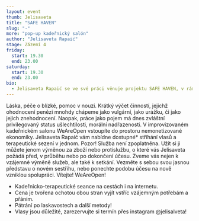 ```yaml
---
layout: event
thumb: Jelisaveta
title: "SAFE HAVEN"
slug: "-"
more: "pop-up kadeřnický salón"
author: "Jelisaveta Rapaić"
stage: Zázemí 4
friday:
  start: 19.30
  end: 23.00
saturday:
  start: 19.30
  end: 23.00
bio:
  - Jelisaveta Rapaić se ve své práci věnuje projektu SAFE HAVEN, v rámci kterého provozuje pop-up kadeřnictví WeAreOpen, do kterého je možné se objednat přes instagram @jelisalveta
---
```


Láska, péče o blízké, pomoc v nouzi. Krátký výčet činností, jejichž ohodnocení penězi mnohdy chápeme jako vulgární, jako urážku, či jako jejich znehodnocení. Naopak, práce jako pojem má dnes zvláštní privilegovaný status ušlechtilosti, morální nadřazenosti. V improvizovaném kadeřnickém salonu WeAreOpen vstoupíte do prostoru nemonetizované ekonomiky. Jelisaveta Rapaić vám nabídne dostupné\* stříhání vlasů a terapeutické sezení v jednom. Pozor! Služba není zpoplatněna. Užít si ji můžete jenom výměnou za zboží nebo protislužbu, o které vás Jelisaveta požádá před, v průběhu nebo po dokončení účesu. Zveme vás nejen k vzájemné výměně služeb, ale také k setkání. Vezměte s sebou svou jasnou představu o novém sestřihu, nebo ponechte podobu účesu na nově vzniklou spolupráci. Vítejte! WeAreOpen!

- Kadeřnicko-terapeutické seance na cestách i na internetu.
- Cena je tvořena ochotou obou stran vyjít vstříc vzájemným potřebám a přáním.
- Pátrání po laskavostech a další metody!
- Vlasy jsou důležité, zarezervujte si termín přes instagram @jelisalveta!
